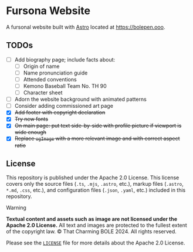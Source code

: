 # Fursona Website 

A fursonal website built with [Astro](https://astro.build) located at https://bolepen.ooo.


## TODOs

- [ ] Add biography page; include facts about:
  - [ ] Origin of name
  - [ ] Name pronunciation guide
  - [ ] Attended conventions
  - [ ] Kemono Baseball Team No. TH 90
  - [ ] Character sheet
- [ ] Adorn the website background with animated patterns
- [ ] Consider adding commissioned art page
- [x] ~~Add footer with copyright declaration~~
- [x] ~~Try new fonts~~
- [x] ~~On main page: put text side-by-side with profile picture if viewport is wide enough~~
- [x] ~~Replace `ogImage` with a more relevant image and with correct aspect ratio~~

## License

This repository is published under the Apache 2.0 License.
This license covers only the source files (`.ts`, `.mjs`, `.astro`, etc.),
markup files (`.astro`, `*.md`, `.css`, etc.),
and configuration files (`.json`, `.yaml`, etc.) included in this repository.

> [!WARNING]  
> **Textual content and assets such as image are not licensed under the Apache 2.0 License.**
> All text and images are protected to the fullest extent of the copyright law. &copy;
> That Charming BOLE 2024. All rights reserved.

Please see the [`LICENSE`](LICENSE) file for more details about the Apache 2.0 License.
